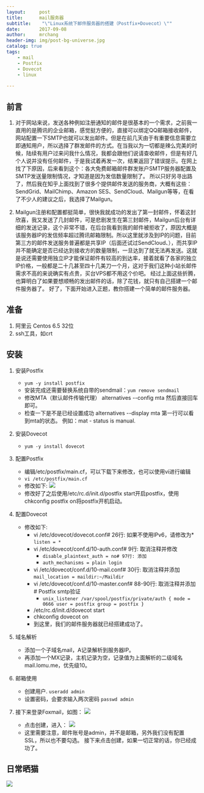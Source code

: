 ```yaml
---
layout:     post
title:      mail服务器
subtitle:    "\"Linux系统下邮件服务器的搭建（Postfix+Dovecot）\""
date:       2017-09-08
author:     mrchang
header-img: img/post-bg-universe.jpg
catalog: true
tags:
    - mail
    - Postfix
    - Dovecot
    - linux
   
---
```


## 前言
1. 对于网站来说，发送各种例如注册通知的邮件是很基本的一个需求，之前我一直用的是腾讯的企业邮箱，感觉挺方便的，直接可以绑定QQ邮箱接收邮件，网站配置一下SMTP也就可以发出邮件。但是在前几天由于有重要信息需要立即通知用户，所以选择了群发邮件的方式。在当我以为一切都是辣么完美的时候，陆续有用户过来问我什么情况，我都会跟他们说请查收邮件，但是有好几个人说并没有任何邮件，于是我试着再发一次，结果返回了错误提示。在网上找了下原因，后来看到这个：各大免费邮箱邮件群发账户SMTP服务器配置及SMTP发送量限制情况，才知道是因为发信数量限制了。
所以只好另寻出路了，然后我在知乎上面找到了很多个提供邮件发送的服务商，大概有这些：SendGrid、MailChimp、Amazon SES、SendCloud、Mailgun等等，在看了不少人的建议之后，我选择了Mailgun。

2. Mailgun注册和配置都挺简单，很快我就成功的发出了第一封邮件，怀着这封欣喜，我又发送了几封邮件，可是悲剧发生在第三封邮件，Mailgun后台有详细的发送记录，这个非常不错，在后台我看到我的邮件被拒收了，原因大概是该服务器IP的发信频率超过腾讯邮箱限制。所以这里就涉及到IP的问题，目前第三方的邮件发送服务普遍都是共享IP（后面还试过SendCloud、），而共享IP并不能确定是否已经达到接收方的数量限制，一旦达到了就无法再发送。这就是说还需要使用独立IP才能保证邮件有较高的到达率，接着就看了各家的独立IP价格，一般都是二十几甚至四十几美刀一个月，这对于我们这种小站长邮件需求不高的来说确实有点贵，买台VPS都不用这个价吧。
经过上面这些折腾，也算明白了如果要想顺畅的发出邮件的话，除了花钱，就只有自己搭建一个邮件服务器了。
好了，下面开始进入正题，教你搭建一个简单的邮件服务器。

## 准备

1. 阿里云 Centos 6.5 32位
2. ssh工具，如crt

## 安装

1. 安装Postfix

	* `yum -y install postfix`
	* 安装完成还需要替换系统自带的sendmail：`yum remove sendmail`
	* 修改MTA（默认邮件传输代理） alternatives --config mta 然后直接回车即可。
	* 检查一下是不是已经设置成功 alternatives --display mta 第一行可以看到mta的状态。 例如：mat - status is manual. 
	
2. 安装Dovecot

	* `yum -y install dovecot`
	
3. 配置Postfix
	* 编辑/etc/postfix/main.cf，可以下载下来修改，也可以使用vi进行编辑
	* `vi /etc/postfix/main.cf`
	* 修改如下:
      ![](https://cdn-blog.oss-cn-beijing.aliyuncs.com/17-9-8/97452942.jpg)
	* 修改好了之后使用/etc/rc.d/init.d/postfix start开启postfix，使用chkconfig postfix on将postfix开机启动。
4. 配置Dovecot
	* 修改如下: 
		* vi /etc/dovecot/dovecot.conf# 26行: 如果不使用IPv6，请修改为* `listen = *`
		*  vi /etc/dovecot/conf.d/10-auth.conf# 9行: 取消注释并修改
			* `disable_plaintext_auth = no# 97行: 添加`
			* `auth_mechanisms = plain login`
		* vi /etc/dovecot/conf.d/10-mail.conf# 30行: 取消注释并添加 `mail_location = maildir:~/Maildir`
		* vi /etc/dovecot/conf.d/10-master.conf# 88-90行: 取消注释并添加# Postfix smtp验证 
			* `unix_listener /var/spool/postfix/private/auth {
				    mode = 0666
				    user = postfix
				    group = postfix
				}`
		* /etc/rc.d/init.d/dovecot start
		* chkconfig dovecot on 
		* 到这里，我们的邮件服务器就已经搭建成功了。
5. 域名解析
	* 添加一个子域名mail，A记录解析到服务器IP。
	* 再添加一个MX记录，主机记录为空，记录值为上面解析的二级域名mail.lomu.me，优先级10。
6. 邮箱使用
	* 创建用户.  `useradd admin`
	* 设置密码，会要求输入两次密码 `passwd admin`
7. 接下来登录Foxmail，如图：
   ![](https://cdn-blog.oss-cn-beijing.aliyuncs.com/17-9-8/8729270.jpg)
	
	* 点击创建，进入：
      ![](https://cdn-blog.oss-cn-beijing.aliyuncs.com/17-9-8/71806993.jpg)
	* 这里需要注意，邮件账号是admin，并不是邮箱，另外我们没有配置SSL，所以也不要勾选。 接下来点击创建，如果一切正常的话，你已经成功了。


## 日常晒猫

![](https://cdn-blog.oss-cn-beijing.aliyuncs.com/17-9-9/40117348.jpg)

				